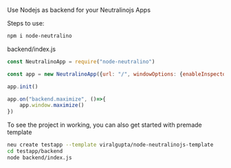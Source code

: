 Use Nodejs as backend for your Neutralinojs Apps

Steps to use:

```bash
npm i node-neutralino
```

backend/index.js
```javascript
const NeutralinoApp = require("node-neutralino")

const app = new NeutralinoApp({url: "/", windowOptions: {enableInspector: false}})

app.init()

app.on("backend.maximize", ()=>{
    app.window.maximize()
})
```

To see the project in working, you can also get started with premade template
```bash
neu create testapp --template viralgupta/node-neutralinojs-template
cd testapp/backend
node backend/index.js
```

